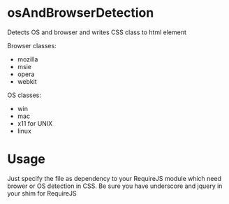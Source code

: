 # osAndBrowserDetection
Detects OS and browser and writes CSS class to html element

Browser classes:
* mozilla
* msie
* opera
* webkit

OS classes:
* win
* mac
* x11 for UNIX
* linux

# Usage
Just specify the file as dependency to your RequireJS module which need brower or OS detection in CSS. Be sure you have underscore and jquery in your shim for RequireJS
